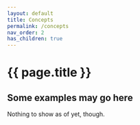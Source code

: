 ```yaml
---
layout: default
title: Concepts
permalink: /concepts
nav_order: 2
has_children: true
---
```


# {{ page.title }}

## Some examples may go here

Nothing to show as of yet, though.
